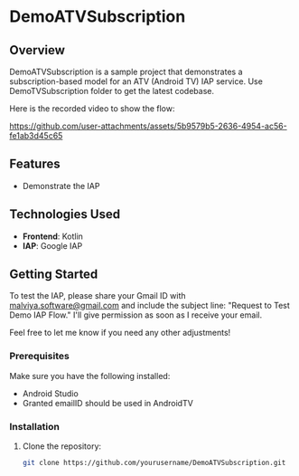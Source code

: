# DemoATVSubscription

## Overview

DemoATVSubscription is a sample project that demonstrates a subscription-based model for an ATV (Android TV) IAP service. 
Use DemoTVSubscription folder to get the latest codebase.

Here is the recorded video to show the flow:


https://github.com/user-attachments/assets/5b9579b5-2636-4954-ac56-fe1ab3d45c65



## Features

- Demonstrate the IAP 


## Technologies Used

- **Frontend**: Kotlin
- **IAP**: Google IAP


## Getting Started
To test the IAP, please share your Gmail ID with malviya.software@gmail.com and include the subject line: "Request to Test Demo IAP Flow." 
I'll give permission as soon as I receive your email.

Feel free to let me know if you need any other adjustments!

### Prerequisites

Make sure you have the following installed:

- Android Studio
- Granted emailID should be used in AndroidTV


### Installation

1. Clone the repository:

   ```bash
   git clone https://github.com/yourusername/DemoATVSubscription.git
